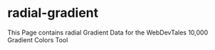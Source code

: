 # radial-gradient
This Page contains radial Gradient Data for the WebDevTales 10,000 Gradient Colors Tool
